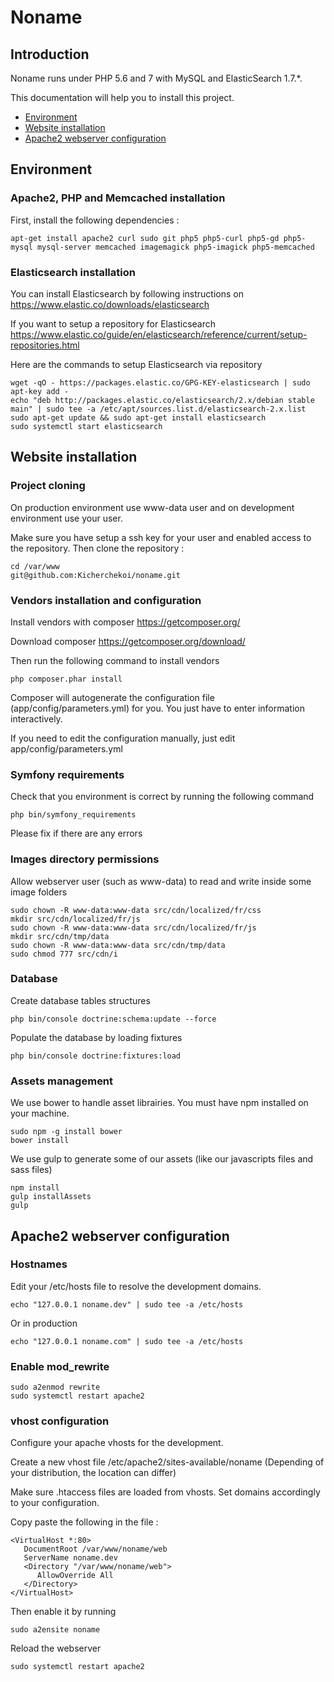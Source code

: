 Noname
==

## Introduction

Noname runs under PHP 5.6 and 7 with MySQL and ElasticSearch 1.7.\*.

This documentation will help you to install this project.

- [Environment](#environment)
- [Website installation](#website-installation)
- [Apache2 webserver configuration](#apache2-webserver-configuration)

## Environment

### Apache2, PHP and Memcached installation
First, install the following dependencies :

    apt-get install apache2 curl sudo git php5 php5-curl php5-gd php5-mysql mysql-server memcached imagemagick php5-imagick php5-memcached


### Elasticsearch installation

You can install Elasticsearch by following instructions on https://www.elastic.co/downloads/elasticsearch

If you want to setup a repository for Elasticsearch https://www.elastic.co/guide/en/elasticsearch/reference/current/setup-repositories.html

Here are the commands to setup Elasticsearch via repository

    wget -qO - https://packages.elastic.co/GPG-KEY-elasticsearch | sudo apt-key add -
    echo "deb http://packages.elastic.co/elasticsearch/2.x/debian stable main" | sudo tee -a /etc/apt/sources.list.d/elasticsearch-2.x.list
    sudo apt-get update && sudo apt-get install elasticsearch
    sudo systemctl start elasticsearch


## Website installation

### Project cloning

On production environment use www-data user and on development environment use your user.

Make sure you have setup a ssh key for your user and enabled access to the repository. Then clone the repository :

    cd /var/www
    git@github.com:Kicherchekoi/noname.git

### Vendors installation and configuration

Install vendors with composer https://getcomposer.org/

Download composer https://getcomposer.org/download/

Then run the following command to install vendors

    php composer.phar install

Composer will autogenerate the configuration file (app/config/parameters.yml) for you. You just have to enter information interactively.

If you need to edit the configuration manually, just edit app/config/parameters.yml

### Symfony requirements

Check that you environment is correct by running the following command

    php bin/symfony_requirements

Please fix if there are any errors

### Images directory permissions

Allow webserver user (such as www-data) to read and write inside some image folders

    sudo chown -R www-data:www-data src/cdn/localized/fr/css
    mkdir src/cdn/localized/fr/js
    sudo chown -R www-data:www-data src/cdn/localized/fr/js
    mkdir src/cdn/tmp/data
    sudo chown -R www-data:www-data src/cdn/tmp/data
    sudo chmod 777 src/cdn/i

### Database

Create database tables structures

    php bin/console doctrine:schema:update --force

Populate the database by loading fixtures

    php bin/console doctrine:fixtures:load


### Assets management

We use bower to handle asset librairies. You must have npm installed on your machine.

    sudo npm -g install bower
    bower install

We use gulp to generate some of our assets (like our javascripts files and sass files)

    npm install
    gulp installAssets
    gulp

## Apache2 webserver configuration

### Hostnames
Edit your /etc/hosts file to resolve the development domains.

    echo "127.0.0.1 noname.dev" | sudo tee -a /etc/hosts

Or in production

    echo "127.0.0.1 noname.com" | sudo tee -a /etc/hosts

### Enable mod_rewrite

    sudo a2enmod rewrite
    sudo systemctl restart apache2

### vhost configuration

Configure your apache vhosts for the development.

Create a new vhost file /etc/apache2/sites-available/noname (Depending of your distribution, the location can differ)

Make sure .htaccess files are loaded from vhosts. Set domains accordingly to your configuration.

Copy paste the following in the file :

    <VirtualHost *:80>
       DocumentRoot /var/www/noname/web
       ServerName noname.dev
       <Directory "/var/www/noname/web">
          AllowOverride All
       </Directory>
    </VirtualHost>

Then enable it by running

    sudo a2ensite noname

Reload the webserver

    sudo systemctl restart apache2

